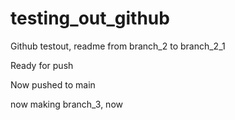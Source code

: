 # testing_out_github

Github testout, readme from branch_2 to branch_2_1

Ready for push

Now pushed to main

now making branch_3, now
